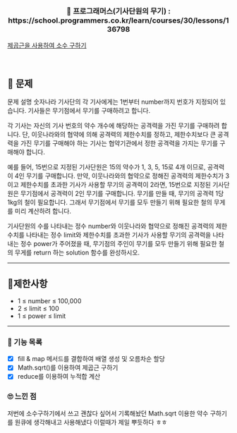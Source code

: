 <h3 align="center"> 
    📢 프로그래머스(기사단원의 무기) : https://school.programmers.co.kr/learn/courses/30/lessons/136798
</h3>

<a href="https://velog.io/@sonbaejun/javascript-Math.sqrt-%EC%A0%9C%EA%B3%B1%EA%B7%BC%EC%9D%84-%EC%9D%B4%EC%9A%A9%ED%95%98%EC%97%AC-%EC%86%8C%EC%88%98-%EA%B5%AC%ED%95%98%EA%B8%B0">제곱근을 사용하여 소수 구하기</a>

<br>

## 🚀 문제

문제 설명
숫자나라 기사단의 각 기사에게는 1번부터 number까지 번호가 지정되어 있습니다. 기사들은 무기점에서 무기를 구매하려고 합니다.

각 기사는 자신의 기사 번호의 약수 개수에 해당하는 공격력을 가진 무기를 구매하려 합니다. 단, 이웃나라와의 협약에 의해 공격력의 제한수치를 정하고, 제한수치보다 큰 공격력을 가진 무기를 구매해야 하는 기사는 협약기관에서 정한 공격력을 가지는 무기를 구매해야 합니다.

예를 들어, 15번으로 지정된 기사단원은 15의 약수가 1, 3, 5, 15로 4개 이므로, 공격력이 4인 무기를 구매합니다. 만약, 이웃나라와의 협약으로 정해진 공격력의 제한수치가 3이고 제한수치를 초과한 기사가 사용할 무기의 공격력이 2라면, 15번으로 지정된 기사단원은 무기점에서 공격력이 2인 무기를 구매합니다. 무기를 만들 때, 무기의 공격력 1당 1kg의 철이 필요합니다. 그래서 무기점에서 무기를 모두 만들기 위해 필요한 철의 무게를 미리 계산하려 합니다.

기사단원의 수를 나타내는 정수 number와 이웃나라와 협약으로 정해진 공격력의 제한수치를 나타내는 정수 limit와 제한수치를 초과한 기사가 사용할 무기의 공격력을 나타내는 정수 power가 주어졌을 때, 무기점의 주인이 무기를 모두 만들기 위해 필요한 철의 무게를 return 하는 solution 함수를 완성하시오.

---

## 🚦제한사항
- 1 ≤ number ≤ 100,000
- 2 ≤ limit ≤ 100
- 1 ≤ power ≤ limit

---

### 📜 기능 목록
- [x] fill & map 메서드를 결합하여 배열 생성 및 오름차순 할당
- [x] Math.sqrt()를 이용하여 제곱근 구하기
- [x] reduce를 이용하여 누적합 계산

### 🙄 느낀 점
저번에 소수구하기에서 쓰고 괜찮다 싶어서 기록해놨던 Math.sqrt 이용한 약수 구하기를 원큐에 생각해내고 사용해냈다
이럴때가 제일 뿌듯하다 ㅎㅎ